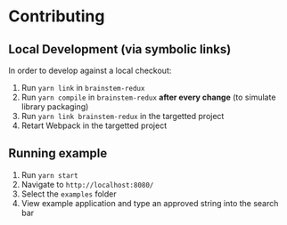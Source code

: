 # Contributing

## Local Development (via symbolic links)

In order to develop against a local checkout:

1. Run `yarn link` in `brainstem-redux`
1. Run `yarn compile` in `brainstem-redux` **after every change** (to simulate library packaging)
1. Run `yarn link brainstem-redux` in the targetted project
1. Retart Webpack in the targetted project

## Running example

1. Run `yarn start`
1. Navigate to `http://localhost:8080/`
1. Select the `examples` folder
1. View example application and type an approved string into the search bar
